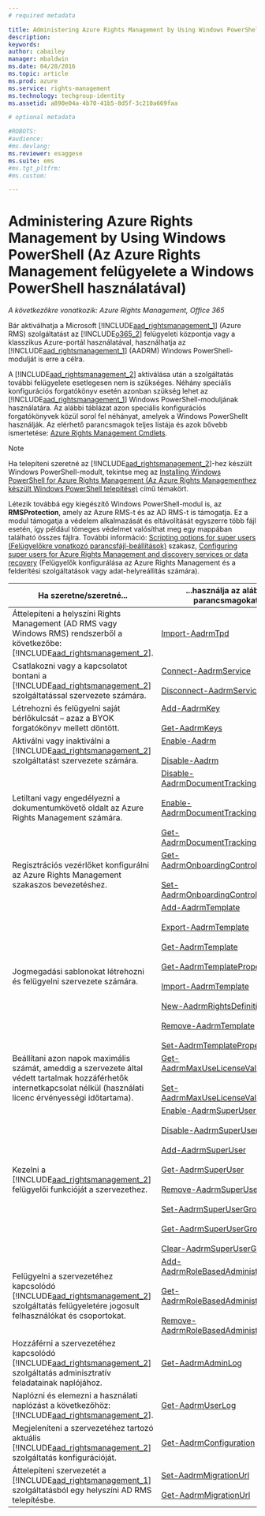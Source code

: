 ```yaml
---
# required metadata

title: Administering Azure Rights Management by Using Windows PowerShell (Az Azure Rights Management felügyelete a Windows PowerShell használatával) | Azure RMS
description:
keywords:
author: cabailey
manager: mbaldwin
ms.date: 04/28/2016
ms.topic: article
ms.prod: azure
ms.service: rights-management
ms.technology: techgroup-identity
ms.assetid: a890e04a-4b70-41b5-8d5f-3c210a669faa

# optional metadata

#ROBOTS:
#audience:
#ms.devlang:
ms.reviewer: esaggese
ms.suite: ems
#ms.tgt_pltfrm:
#ms.custom:

---
```


# Administering Azure Rights Management by Using Windows PowerShell (Az Azure Rights Management felügyelete a Windows PowerShell használatával)

*A következőkre vonatkozik: Azure Rights Management, Office 365*

Bár aktiválhatja a Microsoft [!INCLUDE[aad_rightsmanagement_1](../includes/aad_rightsmanagement_1_md.md)] (Azure RMS) szolgáltatást az [!INCLUDE[o365_2](../includes/o365_2_md.md)] felügyeleti központja vagy a klasszikus Azure-portál használatával, használhatja az [!INCLUDE[aad_rightsmanagement_1](../includes/aad_rightsmanagement_1_md.md)] (AADRM) Windows PowerShell-modulját is erre a célra.

A [!INCLUDE[aad_rightsmanagement_2](../includes/aad_rightsmanagement_2_md.md)] aktiválása után a szolgáltatás további felügyelete esetlegesen nem is szükséges. Néhány speciális konfigurációs forgatókönyv esetén azonban szükség lehet az [!INCLUDE[aad_rightsmanagement_1](../includes/aad_rightsmanagement_1_md.md)] Windows PowerShell-moduljának használatára. Az alábbi táblázat azon speciális konfigurációs forgatókönyvek közül sorol fel néhányat, amelyek a Windows PowerShellt használják. Az elérhető parancsmagok teljes listája és azok bővebb ismertetése: [Azure Rights Management Cmdlets](http://msdn.microsoft.com/library/azure/dn629398.aspx).

> [!NOTE]
> Ha telepíteni szeretné az [!INCLUDE[aad_rightsmanagement_2](../includes/aad_rightsmanagement_2_md.md)]-hez készült Windows PowerShell-modult, tekintse meg az [Installing Windows PowerShell for Azure Rights Management (Az Azure Rights Managementhez készült Windows PowerShell telepítése)](install-powershell.md) című témakört.

Létezik továbbá egy kiegészítő Windows PowerShell-modul is, az **RMSProtection**, amely az Azure RMS-t és az AD RMS-t is támogatja. Ez a modul támogatja a védelem alkalmazását és eltávolítását egyszerre több fájl esetén, így például tömeges védelmet valósíthat meg egy mappában található összes fájlra. További információ: [Scripting options for super users (Felügyelőkre vonatkozó parancsfájl-beállítások)](configure-super-users.md#scripting-options-for-super-users) szakasz, [Configuring super users for Azure Rights Management and discovery services or data recovery](configure-super-users.md) (Felügyelők konfigurálása az Azure Rights Management és a felderítési szolgáltatások vagy adat-helyreállítás számára).

|Ha szeretne/szeretné...|...használja az alábbi parancsmagokat|
|-------------------|------------------------------|
|Áttelepíteni a helyszíni Rights Management (AD RMS vagy Windows RMS) rendszerből a következőbe: [!INCLUDE[aad_rightsmanagement_2](../includes/aad_rightsmanagement_2_md.md)].|[Import-AadrmTpd](http://msdn.microsoft.com/library/azure/dn857523.aspx)|
|Csatlakozni vagy a kapcsolatot bontani a [!INCLUDE[aad_rightsmanagement_2](../includes/aad_rightsmanagement_2_md.md)] szolgáltatással szervezete számára.|[Connect-AadrmService](http://msdn.microsoft.com/library/azure/dn629415.aspx)<br /><br />[Disconnect-AadrmService](http://msdn.microsoft.com/library/azure/dn629416.aspx)|
|Létrehozni és felügyelni saját bérlőkulcsát – azaz a BYOK forgatókönyv mellett döntött.|[Add-AadrmKey](http://msdn.microsoft.com/library/azure/dn629418.aspx)<br /><br />[Get-AadrmKeys](http://msdn.microsoft.com/library/azure/dn629420.aspx)|
|Aktiválni vagy inaktiválni a [!INCLUDE[aad_rightsmanagement_2](../includes/aad_rightsmanagement_2_md.md)] szolgáltatást szervezete számára.|[Enable-Aadrm](http://msdn.microsoft.com/library/azure/dn629412.aspx)<br /><br />[Disable-Aadrm](http://msdn.microsoft.com/library/azure/dn629422.aspx)|
|Letiltani vagy engedélyezni a dokumentumkövető oldalt az Azure Rights Management számára.|[Disable-AadrmDocumentTrackingFeature](https://msdn.microsoft.com/library/azure/mt548471.aspx)<br /><br />[Enable-AadrmDocumentTrackingFeature](https://msdn.microsoft.com/library/azure/mt548469.aspx)<br /><br />[Get-AadrmDocumentTrackingFeature](https://msdn.microsoft.com/library/azure/mt548470.aspx)|
|Regisztrációs vezérlőket konfigurálni az Azure Rights Management szakaszos bevezetéshez.|[Get-AadrmOnboardingControlPolicy](http://msdn.microsoft.com/library/azure/dn857522.aspx)<br /><br />[Set-AadrmOnboardingControlPolicy](http://msdn.microsoft.com/library/azure/dn857521.aspx)|
|Jogmegadási sablonokat létrehozni és felügyelni szervezete számára.|[Add-AadrmTemplate](http://msdn.microsoft.com/library/azure/dn727075.aspx)<br /><br />[Export-AadrmTemplate](http://msdn.microsoft.com/library/azure/dn727078.aspx)<br /><br />[Get-AadrmTemplate](http://msdn.microsoft.com/library/azure/dn727079.aspx)<br /><br />[Get-AadrmTemplateProperty](http://msdn.microsoft.com/library/azure/dn727081.aspx)<br /><br />[Import-AadrmTemplate](http://msdn.microsoft.com/library/azure/dn727077.aspx)<br /><br />[New-AadrmRightsDefinition](http://msdn.microsoft.com/library/azure/dn727080.aspx)<br /><br />[Remove-AadrmTemplate](http://msdn.microsoft.com/library/azure/dn727082.aspx)<br /><br />[Set-AadrmTemplateProperty](http://msdn.microsoft.com/library/azure/dn727076.aspx)|
|Beállítani azon napok maximális számát, ameddig a szervezete által védett tartalmak hozzáférhetők internetkapcsolat nélkül (használati licenc érvényességi időtartama).|[Get-AadrmMaxUseLicenseValidityTime](https://msdn.microsoft.com/library/azure/dn932062.aspx)<br /><br />[Set-AadrmMaxUseLicenseValidityTime](https://msdn.microsoft.com/library/azure/dn932063.aspx)|
|Kezelni a [!INCLUDE[aad_rightsmanagement_2](../includes/aad_rightsmanagement_2_md.md)] felügyelői funkcióját a szervezethez.|[Enable-AadrmSuperUserFeature](https://msdn.microsoft.com/library/azure/dn629400.aspx)<br /><br />[Disable-AadrmSuperUserFeature](https://msdn.microsoft.com/library/azure/dn629428.aspx)<br /><br />[Add-AadrmSuperUser](http://msdn.microsoft.com/library/azure/dn629411.aspx)<br /><br />[Get-AadrmSuperUser](https://msdn.microsoft.com/library/azure/dn629408.aspx)<br /><br />[Remove-AadrmSuperUser](https://msdn.microsoft.com/library/azure/dn629405.aspx)<br /><br />[Set-AadrmSuperUserGroup](https://msdn.microsoft.com/library/azure/mt653943.aspx)<br /><br />[Get-AadrmSuperUserGroup](https://msdn.microsoft.com/library/azure/mt653942.aspx)<br /><br />[Clear-AadrmSuperUserGroup](https://msdn.microsoft.com/library/azure/mt653944.aspx)|
|Felügyelni a szervezetéhez kapcsolódó [!INCLUDE[aad_rightsmanagement_2](../includes/aad_rightsmanagement_2_md.md)] szolgáltatás felügyeletére jogosult felhasználókat és csoportokat.|[Add-AadrmRoleBasedAdministrator](http://msdn.microsoft.com/library/azure/dn629417.aspx)<br /><br />[Get-AadrmRoleBasedAdministrator](https://msdn.microsoft.com/library/azure/dn629407.aspx)<br /><br />[Remove-AadrmRoleBasedAdministrator](https://msdn.microsoft.com/library/azure/dn629424.aspx)|
|Hozzáférni a szervezetéhez kapcsolódó [!INCLUDE[aad_rightsmanagement_2](../includes/aad_rightsmanagement_2_md.md)] szolgáltatás adminisztratív feladatainak naplójához.|[Get-AadrmAdminLog](https://msdn.microsoft.com/library/azure/dn629430.aspx)|
|Naplózni és elemezni a használati naplózást a következőhöz: [!INCLUDE[aad_rightsmanagement_2](../includes/aad_rightsmanagement_2_md.md)].|[Get-AadrmUserLog](https://msdn.microsoft.com/library/azure/mt653941.aspx)|
|Megjeleníteni a szervezetéhez tartozó aktuális [!INCLUDE[aad_rightsmanagement_2](../includes/aad_rightsmanagement_2_md.md)] szolgáltatás konfigurációját.|[Get-AadrmConfiguration](http://msdn.microsoft.com/library/azure/dn629410.aspx)|
|Áttelepíteni szervezetét a [!INCLUDE[aad_rightsmanagement_1](../includes/aad_rightsmanagement_1_md.md)] szolgáltatásból egy helyszíni AD RMS telepítésbe.|[Set-AadrmMigrationUrl](https://msdn.microsoft.com/library/azure/dn629429.aspx)<br /><br />[Get-AadrmMigrationUrl](http://msdn.microsoft.com/library/azure/dn629403.aspx)|





<!--HONumber=Apr16_HO4-->


